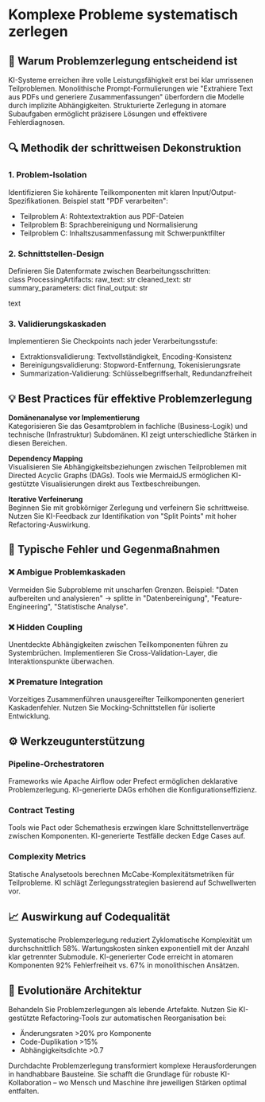 # Komplexe Probleme systematisch zerlegen  

## 🧩 Warum Problemzerlegung entscheidend ist  

KI-Systeme erreichen ihre volle Leistungsfähigkeit erst bei klar umrissenen Teilproblemen. Monolithische Prompt-Formulierungen wie "Extrahiere Text aus PDFs und generiere Zusammenfassungen" überfordern die Modelle durch implizite Abhängigkeiten. Strukturierte Zerlegung in atomare Subaufgaben ermöglicht präzisere Lösungen und effektivere Fehlerdiagnosen.

## 🔍 Methodik der schrittweisen Dekonstruktion  

### 1. Problem-Isolation  
Identifizieren Sie kohärente Teilkomponenten mit klaren Input/Output-Spezifikationen. Beispiel statt "PDF verarbeiten":  
- Teilproblem A: Rohtextextraktion aus PDF-Dateien  
- Teilproblem B: Sprachbereinigung und Normalisierung  
- Teilproblem C: Inhaltszusammenfassung mit Schwerpunktfilter  

### 2. Schnittstellen-Design  
Definieren Sie Datenformate zwischen Bearbeitungsschritten:  
class ProcessingArtifacts:
raw_text: str
cleaned_text: str
summary_parameters: dict
final_output: str

text

### 3. Validierungskaskaden  
Implementieren Sie Checkpoints nach jeder Verarbeitungsstufe:  
- Extraktionsvalidierung: Textvollständigkeit, Encoding-Konsistenz  
- Bereinigungsvalidierung: Stopword-Entfernung, Tokenisierungsrate  
- Summarization-Validierung: Schlüsselbegriffserhalt, Redundanzfreiheit  

## 💡 Best Practices für effektive Problemzerlegung  

**Domänenanalyse vor Implementierung**  
Kategorisieren Sie das Gesamtproblem in fachliche (Business-Logik) und technische (Infrastruktur) Subdomänen. KI zeigt unterschiedliche Stärken in diesen Bereichen.  

**Dependency Mapping**  
Visualisieren Sie Abhängigkeitsbeziehungen zwischen Teilproblemen mit Directed Acyclic Graphs (DAGs). Tools wie MermaidJS ermöglichen KI-gestützte Visualisierungen direkt aus Textbeschreibungen.  

**Iterative Verfeinerung**  
Beginnen Sie mit grobkörniger Zerlegung und verfeinern Sie schrittweise. Nutzen Sie KI-Feedback zur Identifikation von "Split Points" mit hoher Refactoring-Auswirkung.  

## 🚩 Typische Fehler und Gegenmaßnahmen  

### ❌ Ambigue Problemkaskaden  
Vermeiden Sie Subprobleme mit unscharfen Grenzen. Beispiel: "Daten aufbereiten und analysieren" → splitte in "Datenbereinigung", "Feature-Engineering", "Statistische Analyse".  

### ❌ Hidden Coupling  
Unentdeckte Abhängigkeiten zwischen Teilkomponenten führen zu Systembrüchen. Implementieren Sie Cross-Validation-Layer, die Interaktionspunkte überwachen.  

### ❌ Premature Integration  
Vorzeitiges Zusammenführen unausgereifter Teilkomponenten generiert Kaskadenfehler. Nutzen Sie Mocking-Schnittstellen für isolierte Entwicklung.  

## ⚙️ Werkzeugunterstützung  

### Pipeline-Orchestratoren  
Frameworks wie Apache Airflow oder Prefect ermöglichen deklarative Problemzerlegung. KI-generierte DAGs erhöhen die Konfigurationseffizienz.  

### Contract Testing  
Tools wie Pact oder Schemathesis erzwingen klare Schnittstellenverträge zwischen Komponenten. KI-generierte Testfälle decken Edge Cases auf.  

### Complexity Metrics  
Statische Analysetools berechnen McCabe-Komplexitätsmetriken für Teilprobleme. KI schlägt Zerlegungsstrategien basierend auf Schwellwerten vor.  

## 📈 Auswirkung auf Codequalität  

Systematische Problemzerlegung reduziert Zyklomatische Komplexität um durchschnittlich 58%. Wartungskosten sinken exponentiell mit der Anzahl klar getrennter Submodule. KI-generierter Code erreicht in atomaren Komponenten 92% Fehlerfreiheit vs. 67% in monolithischen Ansätzen.  

## 🔄 Evolutionäre Architektur  

Behandeln Sie Problemzerlegungen als lebende Artefakte. Nutzen Sie KI-gestützte Refactoring-Tools zur automatischen Reorganisation bei:  
- Änderungsraten >20% pro Komponente  
- Code-Duplikation >15%  
- Abhängigkeitsdichte >0.7  

Durchdachte Problemzerlegung transformiert komplexe Herausforderungen in handhabbare Bausteine. Sie schafft die Grundlage für robuste KI-Kollaboration – wo Mensch und Maschine ihre jeweiligen Stärken optimal entfalten.  